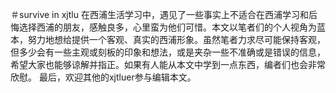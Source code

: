 ＃survive in xjtlu
在西浦生活学习中，遇见了一些事实上不适合在西浦学习和后悔选择西浦的朋友，感触良多，心里蛮为他们可惜。本文以笔者们的个人视角为蓝本，努力地想给提供一个客观、真实的西浦形象。虽然笔者力求尽可能保持客观，但多少会有一些主观或刻板的印象和想法，或是夹杂一些不准确或是错误的信息，希望大家也能够谅解并指正。如果有人能从本文中学到一点东西，编者们也会非常欣慰。
最后，欢迎其他的xjtluer参与编辑本文。
